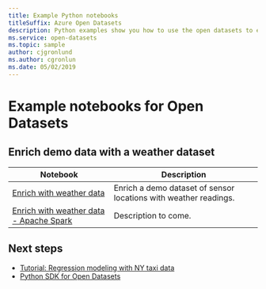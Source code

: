 ```yaml
---
title: Example Python notebooks   
titleSuffix: Azure Open Datasets
description: Python examples show you how to use the open datasets to enrich data.
ms.service: open-datasets
ms.topic: sample
author: cjgronlund
ms.author: cgronlun
ms.date: 05/02/2019
---
```


# Example notebooks for Open Datasets 

## Enrich demo data with a weather dataset 
|Notebook        | Description                                    |
|----------------|------------------------------------------------|
|[Enrich with weather data](https://github.com/Azure/OpenDatasetsNotebooks/blob/master/tutorials/enrich_demo_data.ipynb) | Enrich a demo dataset of sensor locations with weather readings.  |
|[Enrich with weather data - Apache Spark](https://github.com/Azure/OpenDatasetsNotebooks/blob/master/tutorials/enrich_demo_data_spark.ipynb) | Description to  come. |

## Next steps

* [Tutorial: Regression modeling with NY taxi data](tutorial-opendatasets-automl.md)
* [Python SDK for Open Datasets](https://aka.ms/open-datasets-sdk)
